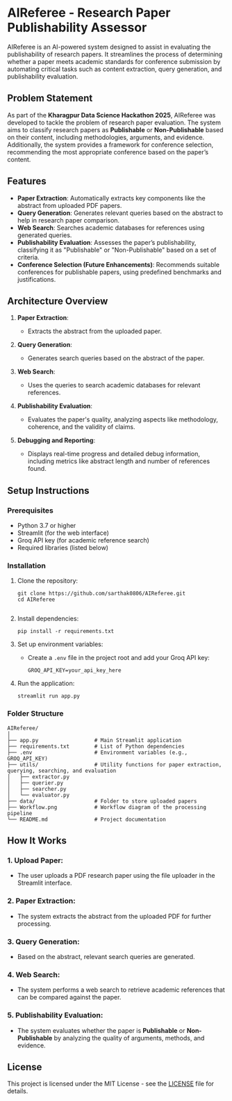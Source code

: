 # AIReferee - Research Paper Publishability Assessor

AIReferee is an AI-powered system designed to assist in evaluating the publishability of research papers. It streamlines the process of determining whether a paper meets academic standards for conference submission by automating critical tasks such as content extraction, query generation, and publishability evaluation.

## Problem Statement

As part of the **Kharagpur Data Science Hackathon 2025**, AIReferee was developed to tackle the problem of research paper evaluation. The system aims to classify research papers as **Publishable** or **Non-Publishable** based on their content, including methodologies, arguments, and evidence. Additionally, the system provides a framework for conference selection, recommending the most appropriate conference based on the paper’s content.

## Features

- **Paper Extraction**: Automatically extracts key components like the abstract from uploaded PDF papers.
- **Query Generation**: Generates relevant queries based on the abstract to help in research paper comparison.
- **Web Search**: Searches academic databases for references using generated queries.
- **Publishability Evaluation**: Assesses the paper’s publishability, classifying it as "Publishable" or "Non-Publishable" based on a set of criteria.
- **Conference Selection (Future Enhancements)**: Recommends suitable conferences for publishable papers, using predefined benchmarks and justifications.

## Architecture Overview

1. **Paper Extraction**: 
   - Extracts the abstract from the uploaded paper.
   
2. **Query Generation**:
   - Generates search queries based on the abstract of the paper.

3. **Web Search**:
   - Uses the queries to search academic databases for relevant references.

4. **Publishability Evaluation**:
   - Evaluates the paper's quality, analyzing aspects like methodology, coherence, and the validity of claims.

5. **Debugging and Reporting**:
   - Displays real-time progress and detailed debug information, including metrics like abstract length and number of references found.

## Setup Instructions

### Prerequisites

- Python 3.7 or higher
- Streamlit (for the web interface)
- Groq API key (for academic reference search)
- Required libraries (listed below)

### Installation

1. Clone the repository:
   ```
   git clone https://github.com/sarthak0806/AIReferee.git
   cd AIReferee
   

2. Install dependencies:

   ```
   pip install -r requirements.txt
   ```

3. Set up environment variables:

   * Create a `.env` file in the project root and add your Groq API key:

     ```
     GROQ_API_KEY=your_api_key_here
     ```

4. Run the application:

   ```
   streamlit run app.py
   ```

### Folder Structure

```
AIReferee/
│
├── app.py                  # Main Streamlit application
├── requirements.txt        # List of Python dependencies
├── .env                    # Environment variables (e.g., GROQ_API_KEY)
├── utils/                  # Utility functions for paper extraction, querying, searching, and evaluation
│   ├── extractor.py
│   ├── querier.py
│   ├── searcher.py
│   └── evaluator.py
├── data/                   # Folder to store uploaded papers
├── Workflow.png            # Workflow diagram of the processing pipeline
└── README.md               # Project documentation
```

## How It Works

### 1. **Upload Paper**:

* The user uploads a PDF research paper using the file uploader in the Streamlit interface.

### 2. **Paper Extraction**:

* The system extracts the abstract from the uploaded PDF for further processing.

### 3. **Query Generation**:

* Based on the abstract, relevant search queries are generated.

### 4. **Web Search**:

* The system performs a web search to retrieve academic references that can be compared against the paper.

### 5. **Publishability Evaluation**:

* The system evaluates whether the paper is **Publishable** or **Non-Publishable** by analyzing the quality of arguments, methods, and evidence.

## License

This project is licensed under the MIT License - see the [LICENSE](LICENSE) file for details.
